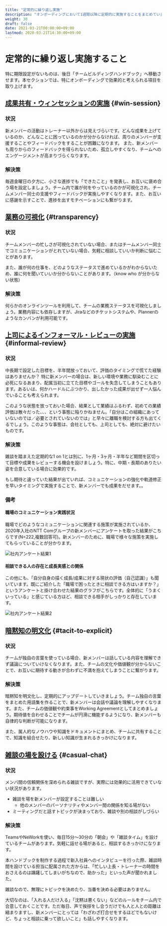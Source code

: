 ```yaml
---
title: "定常的に繰り返し実施"
description: "オンボーディングにおいて1週間以降に定期的に実施することをまとめています"
weight: 30
draft: false
date: 2021-03-21T00:00:00+09:00
lastmod: 2020-03-21T14:30:00+09:00
---
```


# 定常的に繰り返し実施すること

特に期限設定がないものは、後日「チームビルディングハンドブック」へ移動させます。本セクションでは、特にオンボーディングで効果的と考えられる項目を取り上げます。

## [成果共有・ウィンセッションの実施](#win-session) {#win-session}

### 状況

新メンバーの活動はトレーナー以外からは見えづらいです。どんな成果を上げているのか、どんなことに困っているのかが分からなければ、周りのメンバーが支援することやフィードバックをすることが困難になります。
また、新メンバーも周りからのフィードバックを得られないため、孤立しやすくなり、チームへのエンゲージメントが高まりづらくなります。

### 解決策

毎週金曜日の夕方に、小さな進捗でも「できたこと」を発表し、お互いに褒め合う場を設定しましょう。チーム内で誰が何をやっているのかが可視化され、チームメンバー同士の支援やフィードバックが実施しやすくなります。また、お互いに感謝を示すことで、進捗を出すモチベーションにも繋がります。

## [業務の可視化](#transparency) {#transparency}

### 状況

チームメンバーの忙しさが可視化されていない場合、またはチームメンバー同士でコミュニケーションがとれていない場合、気軽に相談していいか判断に悩むことがあります。

また、誰が何の仕事を、どのようなステータスで進めているかがわからないため、誰に何を聞いていいか分からないことがあります。（know who が分からない状態）

### 解決策

何らかのオンラインツールを利用して、チームの業務ステータスを可視化しましょう。業務内容にも依存しますが、Jiraなどのチケットシステムや、Plannerのようなカンバンが利用可能です。

## [上司によるインフォーマル・レビューの実施](#informal-review) {#informal-review}

### 状況

中長期で設定した目標を、半年間放っておいて、評価のタイミングで慌てた経験はありませんか？
特に新メンバーの場合は、新しい環境や業務に馴染むことに必死になるあまり、配属当初に立てた目標やゴールを失念してしまうこともあります。あるいは、何かハードルにぶつかり、出したかった成果が出せず一人悩んでいることも考えられます。

このような状態を放っておいた場合、結果として業績はふるわず、初めての業績評価は散々だった、、、という事態に陥りかねません。「自分はこの組織にあっていないのでは／必要とされていないのでは」と早々に離職を検討する方も出てくるでしょう。このような事態は、会社としても、上司としても、絶対に避けたいものです。

### 解決策

雑談を踏まえた定期的な1 on 1とは別に、1ヶ月・3ヶ月・半年など期間を区切って目標や成果をレビューする機会を設けましょう。特に、中期・長期のありたい姿を合意している場合に効果的です。

もし期待と違っていた結果が出ていれば、コミュニケーションの強化や軌道修正を早いタイミングで実施することで、新メンバーでも成果をだせます。。

### 備考

#### 職場のコミュニケーション実践状況

職場でどのようなコミュニケーションに関連する施策が実施されているか、2020年入社のNTT Comグループの新メンバーにアンケートを取った結果がこちらです(N=222,複数回答可)。新メンバーのために、職場で様々な施策を実施してもらっていることが分かります。

![社内アンケート結果1](/onboarding-handbook/survey1.png)

#### 相談できる人の存在と成長実感との関係

この他にも、「自分自身の描く成長/成果に対する現状の評価（自己認識）」も聞いています。既にご紹介した「職場で困ったときに相談できる方はいますか？」というアンケートと掛け合わせた結果のグラフがこちらです。全体的に「うまくいっている」と感じている方ほど、相談できる相手がしっかりと存在しています。
 
![社内アンケート結果2](/onboarding-handbook/survey2.png)

## [暗黙知の明文化](#tacit-to-explicit) {#tacit-to-explicit}

### 状況

チームが独自の言葉を使っている場合、新メンバーは話している内容を理解できず議論についていけなくなります。また、チームの文化や価値観が分からないことで、お互いに期待する動きが合わずに不満を抱えてしまうことに繋がります。

### 解決策

暗黙知を明文化し、定期的にアップデートしていきましょう。チーム独自の言葉をまとめた用語集を作ることで、新メンバーは会話や議論を理解しやすくなります。また、チームの価値観や約束事をWorking Agreementとしてまとめましょう。期待値を合わせることでチームが円滑に機能するようになり、新メンバーも自律的な判断が可能になります。

また、属人的なノウハウや知識をドキュメントにまとめ、チームに共有することで、知識を組合せたり、新しい知識が生まれるきっかけになります。

## [雑談の場を設ける](casual-chat) {#casual-chat}

### 状況

メンバ間の信頼関係を深められる雑談ですが、実際には効果的に活用できていない状況があります。

- 雑談を場を新メンバーが設定することは難しい
    - 他のメンバーのパーソナリティやメンバー間の関係を知る場がない
- ミーティングだと話すトピックが決まっており、雑談や別の相談がしづらい

### 解決策

TeamsやNeWorkを使い、毎日15分～30分の「朝会」や「雑談タイム」を設けているチームがあります。気軽に話せる場があると、相談するきっかけになります。

本ハンドブックを制作する過程で新入社員へのインタビューを行った際、雑談時間を設けている担当に配属された方からは、「忙しい上長・トレーナーの時間をおさえるのは躊躇してしまいがちなので、助かった」といった声が聞かれました。

雑談なので、無理にトピックを決めたり、当番を決める必要はありません。

大切なのは、「入れる人だけ入る」「沈黙は悪くない」などのルールをチーム内で合意しておくことです。ただ毎日、声で挨拶をし合うだけでも人と人との距離は縮まりますし、新メンバーにとっては「わざわざ打合せをするほどでもないけど、ちょっと相談に乗って欲しいこと」も話しやすくなります。